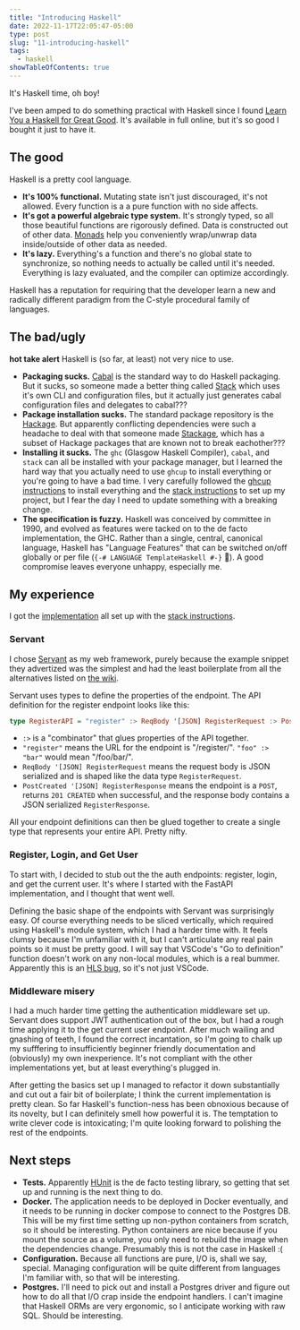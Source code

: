 ```yaml
---
title: "Introducing Haskell"
date: 2022-11-17T22:05:47-05:00
type: post
slug: "11-introducing-haskell"
tags:
  - haskell
showTableOfContents: true
---
```


It's Haskell time, oh boy!

I've been amped to do something practical with Haskell since I found [Learn You a Haskell for Great Good](http://www.learnyouahaskell.com/). It's available in full online, but it's so good I bought it just to have it.

## The good

Haskell is a pretty cool language.

* **It's 100% functional.** Mutating state isn't just discouraged, it's not allowed. Every function is a a pure function with no side affects.
* **It's got a powerful algebraic type system.** It's strongly typed, so all those beautiful functions are rigorously defined. Data is constructed out of other data. [Monads](http://learnyouahaskell.com/a-fistful-of-monads) help you conveniently wrap/unwrap data inside/outside of other data as needed.
* **It's lazy.** Everything's a function and there's no global state to synchronize, so nothing needs to actually be called until it's needed. Everything is lazy evaluated, and the compiler can optimize accordingly.

Haskell has a reputation for requiring that the developer learn a new and radically different paradigm from the C-style procedural family of languages.

## The bad/ugly

**hot take alert**
Haskell is (so far, at least) not very nice to use.

* **Packaging sucks.** [Cabal](https://www.haskell.org/cabal/) is the standard way to do Haskell packaging. But it sucks, so someone made a better thing called [Stack](https://docs.haskellstack.org/en/stable/) which uses it's own CLI and configuration files, but it actually just generates cabal configuration files and delegates to cabal???
* **Package installation sucks.** The standard package repository is the [Hackage](https://hackage.haskell.org/). But apparently conflicting dependencies were such a headache to deal with that someone made [Stackage](https://www.stackage.org/), which has a subset of Hackage packages that are known not to break eachother???
* **Installing it sucks.** The `ghc` (Glasgow Haskell Compiler), `cabal`, and `stack` can all be installed with your package manager, but I learned the hard way that you actually need to use `ghcup` to install everything or you're going to have a bad time. I very carefully followed the [ghcup instructions](https://www.haskell.org/ghcup/install/) to install everything and the [stack instructions](https://docs.haskellstack.org/en/stable/GUIDE/) to set up my project, but I fear the day I need to update something with a breaking change.
* **The specification is fuzzy.** Haskell was conceived by committee in 1990, and evolved as features were tacked on to the de facto implementation, the GHC. Rather than a single, central, canonical language, Haskell has "Language Features" that can be switched on/off globally or per file (`{-# LANGUAGE TemplateHaskell #-}` 🤮). A good compromise leaves everyone unhappy, especially me.

## My experience

I got the [implementation](https://github.com/go-recordkeeper/go-recordkeeper/tree/main/server/haskell) all set up with the [stack instructions](https://docs.haskellstack.org/en/stable/GUIDE/).

### Servant
I chose [Servant](https://www.servant.dev/) as my web framework, purely because the example snippet they advertized was the simplest and had the least boilerplate from all the alternatives listed on [the wiki](https://wiki.haskell.org/Web/Frameworks).

Servant uses types to define the properties of the endpoint. The API definition for the register endpoint looks like this:
```haskell
type RegisterAPI = "register" :> ReqBody '[JSON] RegisterRequest :> PostCreated '[JSON] RegisterResponse
```
* `:>` is a "combinator" that glues properties of the API together.
* `"register"` means the URL for the endpoint is "/register/". `"foo" :> "bar"` would mean "/foo/bar/".
* `ReqBody '[JSON] RegisterRequest` means the request body is JSON serialized and is shaped like the data type `RegisterRequest`.
* `PostCreated '[JSON] RegisterResponse` means the endpoint is a `POST`, returns `201 CREATED` when successful, and the response body contains a JSON serialized `RegisterResponse`.

All your endpoint definitions can then be glued together to create a single type that represents your entire API. Pretty nifty.

### Register, Login, and Get User

To start with, I decided to stub out the the auth endpoints: register, login, and get the current user. It's where I started with the FastAPI implementation, and I thought that went well.

Defining the basic shape of the endpoints with Servant was surprisingly easy. Of course everything needs to be sliced vertically, which required using Haskell's module system, which I had a harder time with. It feels clumsy because I'm unfamiliar with it, but I can't articulate any real pain points so it must be pretty good. I will say that VSCode's "Go to definition" function doesn't work on any non-local modules, which is a real bummer. Apparently this is an [HLS bug](https://github.com/haskell/haskell-language-server/issues/708), so it's not just VSCode.

### Middleware misery

I had a much harder time getting the authentication middleware set up. Servant does support JWT authentication out of the box, but I had a rough time applying it to the get current user endpoint. After much wailing and gnashing of teeth, I found the correct incantation, so I'm going to chalk up my sufffering to insufficiently beginner friendly documentation and (obviously) my own inexperience. It's not compliant with the other implementations yet, but at least everything's plugged in.

After getting the basics set up I managed to refactor it down substantially and cut out a fair bit of boilerplate; I think the current implementation is pretty clean. So far Haskell's function-ness has been obnoxious because of its novelty, but I can definitely smell how powerful it is. The temptation to write clever code is intoxicating; I'm quite looking forward to polishing the rest of the endpoints.

## Next steps

* **Tests.** Apparently [HUnit](https://hackage.haskell.org/package/HUnit-1.6.2.0#readme) is the de facto testing library, so getting that set up and running is the next thing to do.
* **Docker.** The application needs to be deployed in Docker eventually, and it needs to be running in docker compose to connect to the Postgres DB. This will be my first time setting up non-python containers from scratch, so it should be interesting. Python containers are nice because if you mount the source as a volume, you only need to rebuild the image when the dependencies change. Presumably this is not the case in Haskell :(
* **Configuration.** Because all functions are pure, I/O is, shall we say, special. Managing configuration will be quite different from languages I'm familiar with, so that will be interesting.
* **Postgres.** I'll need to pick out and install a Postgres driver and figure out how to do all that I/O crap inside the endpoint handlers. I can't imagine that Haskell ORMs are very ergonomic, so I anticipate working with raw SQL. Should be interesting.